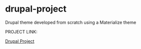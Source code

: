 # drupal-project
Drupal theme developed from scratch using a Materialize theme

PROJECT LINK:

<a href="https://drupal-materialize.pattyweb.com.br/">Drupal Project</a></p>